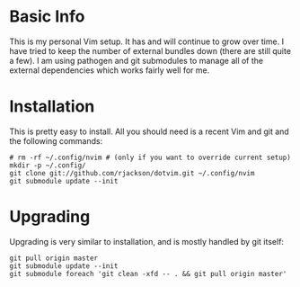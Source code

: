 Basic Info
==========

This is my personal Vim setup.  It has and will continue to grow over time.
I have tried to keep the number of external bundles down (there are still quite
a few). I am using pathogen and git submodules to manage all of the external
dependencies which works fairly well for me.

Installation
============

This is pretty easy to install.  All you should need is a recent Vim and git
and the following commands:

    # rm -rf ~/.config/nvim # (only if you want to override current setup)
    mkdir -p ~/.config/
    git clone git://github.com/rjackson/dotvim.git ~/.config/nvim
    git submodule update --init

Upgrading
=========

Upgrading is very similar to installation, and is mostly handled by git itself:

    git pull origin master
    git submodule update --init
    git submodule foreach 'git clean -xfd -- . && git pull origin master'
